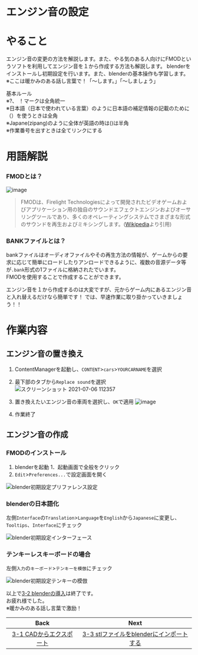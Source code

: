 # **エンジン音の設定**   
# やること
エンジン音の変更の方法を解説します。また、やる気のある人向けにFMODというソフトを利用してエンジン音を１から作成する方法も解説します。
blenderをインストールし初期設定を行います。また、blenderの基本操作も学習します。  
※ここは暖かみのある話し言葉で！「～します。」「～しましょう」

基本ルール  
※?、 ！マークは全角統一  
※日本語（日本で使われている言葉）のように日本語の補足情報の記載のために（）を使うときは全角  
※Japane(zipang)のように全体が英語の時は()は半角  
※作業番号を出すときは全てリンクにする


# 用語解説
### FMODとは？
![image](https://user-images.githubusercontent.com/81402033/124531183-f424dc00-de48-11eb-9dea-cf85d2acedae.png)


>FMODは、Firelight Technologiesによって開発されたビデオゲームおよびアプリケーション用の独自のサウンドエフェクトエンジンおよびオーサリングツールであり、多くのオペレーティングシステムでさまざまな形式のサウンドを再生およびミキシングします。([Wikipedia](https://en.wikipedia.org/wiki/FMOD)より引用)  

### BANKファイルとは？

bankファイルはオーディオファイルやその再生方法の情報が、ゲームからの要求に応じて簡単にロードしたりアンロードできるように、複数の音源データ等が`.bank`形式の1ファイルに格納されたでいます。  
FMODを使用することで作成することができます。

エンジン音を１から作成するのは大変ですが、元からゲーム内にあるエンジン音と入れ替えるだけなら簡単です！
では、早速作業に取り掛かっていきましょう！！  


# 作業内容
## エンジン音の置き換え

1. ContentManagerを起動し、`CONTENT`>`cars`>`YOURCARNAME`を選択
2. 最下部のタブから`Replace sound`を選択
![スクリーンショット 2021-07-06 112357](https://user-images.githubusercontent.com/81402033/124533726-d9089b00-de4d-11eb-8555-4879ae1c0ae7.png)

3. 置き換えたいエンジン音の車両を選択し、`OK`で適用
![image](https://user-images.githubusercontent.com/81402033/124533605-9ba40d80-de4d-11eb-9f0d-dfe46d517a8e.png)

4. 作業終了

## エンジン音の作成
### FMODのインストール
1. blenderを起動
1．起動画面で全般をクリック
1. `Edit`>`Preferences...`で設定画面を開く  

![blender初期設定プリファレンス設定](https://user-images.githubusercontent.com/81402033/122319035-fdfaa400-cf5a-11eb-98be-c5cfc1147b04.jpg)


### blenderの日本語化
左側`Interface`の`Translation`>`Language`を`English`から`Japanese`に変更し、`Tooltips`、`Interface`にチェック  

![blender初期設定インターフェース](https://user-images.githubusercontent.com/81402033/122317825-179aec00-cf59-11eb-8c54-e2ae96fb2cbc.jpg)


### テンキーレスキーボードの場合
左側`入力`の`キーボード`>`テンキーを模倣`にチェック  

![blender初期設定テンキーの模倣](https://user-images.githubusercontent.com/81402033/122317986-58930080-cf59-11eb-8e20-ce2273c0f258.jpg)



以上で[3-2 blenderの導入](https://github.com/JSAE-ARCHIVES/MOD-Tutorial/blob/main/3%E7%AB%A0%203D%E3%83%A2%E3%83%87%E3%83%AB%E3%81%AE%E4%BD%9C%E6%88%90/3-2%203D%E3%83%A2%E3%83%87%E3%83%AA%E3%83%B3%E3%82%B0%E3%82%BD%E3%83%95%E3%83%88(blender)%E3%81%AE%E5%B0%8E%E5%85%A5.md)は終了です。  
お疲れ様でした。  
※暖かみのある話し言葉で激励！

| Back | Next |
|:---:|:---:|
| [3-1 CADからエクスポート](https://github.com/JSAE-ARCHIVES/MOD-Tutorial/blob/main/3%E7%AB%A0%203D%E3%83%A2%E3%83%87%E3%83%AB%E3%81%AE%E4%BD%9C%E6%88%90/3-1%20CAD%E3%81%8B%E3%82%89%E3%82%A8%E3%82%AF%E3%82%B9%E3%83%9D%E3%83%BC%E3%83%88.md) | [3-3 stlファイルをblenderにインポートする](https://github.com/JSAE-ARCHIVES/MOD-Tutorial/blob/main/3%E7%AB%A0%203D%E3%83%A2%E3%83%87%E3%83%AB%E3%81%AE%E4%BD%9C%E6%88%90/3-3%20stl%E3%83%95%E3%82%A1%E3%82%A4%E3%83%AB%E3%82%92blender%E3%81%AB%E3%82%A4%E3%83%B3%E3%83%9D%E3%83%BC%E3%83%88%E3%81%99%E3%82%8B.md) |


